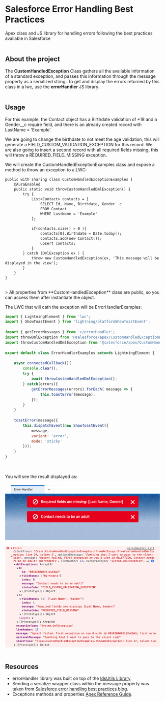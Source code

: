 # Salesforce Error Handling Best Practices

Apex class and JS library for handling errors following the best practices available in Salesforce
<br><br>

## About the project

The **CustomHandledException** Class gathers all the available information of a standard exception, and passes this information through the message property as a serialized string. To get and display the errors returned by this class in a lwc, use the **errorHandler** JS library.
<br><br>

## Usage

For this example, the Contact object has a Birthdate validation of +18 and a Gender__c require field, and there is an already created record with LastName = 'Example'.

We are going to change the birthdate to not meet the age validation, this will generate a FIELD_CUSTOM_VALIDATION_EXCEPTION for this record. We are also going to insert a second record with all required fields missing, this will throw a REQUIRED_FIELD_MISSING exception.

We will create the CustomHandledExceptionExamples class and expose a method to throw an exception to a LWC:

```Apex
public with sharing class CustomHandledExceptionExamples {
    @AuraEnabled
    public static void throwCustomHandledDmlException() {
        try {
            List<Contact> contacts = [
                SELECT Id, Name, Birthdate, Gender__c 
                FROM Contact 
                WHERE LastName = 'Example'
            ];

            if(contacts.size() > 0 ){
                contacts[0].Birthdate = Date.today();
                contacts.add(new Contact());
                upsert contacts;
            }
        } catch (DmlException ex ) {
            throw new CustomHandledException(ex, 'This message will be displayed in the view');
        }
    }
}
```

<br>
> All properties from **CustomHandledException** class are public, so you can access them after instantiate the object.
<br>

The LWC that will cath the exception will be ErrorHandlerExamples:

```js
import { LightningElement } from 'lwc';
import { ShowToastEvent } from 'lightning/platformShowToastEvent';

import { getErrorMessages } from 'c/errorHandler';
import throwDmlException from '@salesforce/apex/CustomHandledExceptionExamples.throwDmlException';
import throwCustomHandledDmlException from '@salesforce/apex/CustomHandledExceptionExamples.throwCustomHandledDmlException';

export default class ErrorHandlerExamples extends LightningElement {

    async connectedCallback(){
        console.clear();
        try {
            await throwCustomHandledDmlException();
        } catch(errors){
            getErrorMessages(errors).forEach( message => {
                this.toastError(message);
            });
        }
    }

    toastError(message){
        this.dispatchEvent(new ShowToastEvent({
            message,
            variant: 'error',
            mode: 'sticky'
        }));
    }
}
```
<br><br>
You will see the result displayed as:

![Error Messages displayed in screen](/Images/ToastErrors.png)
<br><br>
![Console log error](/Images/ConsoleError.png)
<br><br>

## Resources

* errorHandler library was built on top of the [ldsUtils Library](https://github.com/trailheadapps/lwc-recipes/blob/main/force-app/main/default/lwc/ldsUtils/ldsUtils.js).
* Sending a serialize wrapper class within the message property was taken from [Salesforce error handling best practices blog](https://developer.salesforce.com/blogs/2017/09/error-handling-best-practices-lightning-apex).
* Exceptions methods and properties [Apex Reference Guide](https://developer.salesforce.com/docs/atlas.en-us.apexref.meta/apexref/apex_classes_exception_methods.htm).

